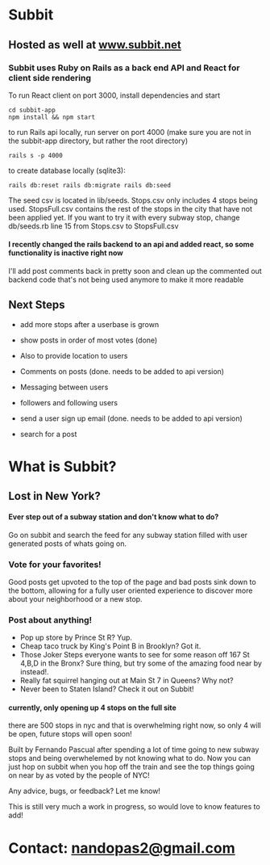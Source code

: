 # Subbit
## Hosted as well at www.subbit.net

### Subbit uses Ruby on Rails as a back end API and React for client side rendering


To run React client on port 3000, install dependencies and start
```
cd subbit-app
npm install && npm start
```

to run Rails api locally, run server on port 4000 
(make sure you are not in the subbit-app directory, but rather the root directory)
```
rails s -p 4000
```

to create database locally (sqlite3):
```
rails db:reset rails db:migrate rails db:seed
```

The seed csv is located in lib/seeds. Stops.csv only includes 4 stops being used. 
StopsFull.csv contains the rest of the stops in the city that have not been applied yet.
If you want to try it with every subway stop, change db/seeds.rb line 15 from Stops.csv to StopsFull.csv

#### I recently changed the rails backend to an api and added react, so some functionality is inactive right now
I'll add post comments back in pretty soon and clean up the commented out backend code that's not being used anymore to make it more readable

## Next Steps

* add more stops after a userbase is grown

* show posts in order of most votes (done)

* Also to provide location to users

* Comments on posts (done. needs to be added to api version)

* Messaging between users

* followers and following users

* send a user sign up email (done. needs to be added to api version)

* search for a post

# What is Subbit?

## Lost in New York?

#### Ever step out of a subway station and don't know what to do?
Go on subbit and search the feed for any subway station filled with user generated posts of whats going on. 

### Vote for your favorites!
Good posts get upvoted to the top of the page and bad posts sink down to the bottom, allowing for a fully user oriented experience to discover more about your neighborhood or a new stop.

### Post about anything!
* Pop up store by Prince St R? Yup.
* Cheap taco truck by King's Point B in Brooklyn? Got it.
* Those Joker Steps everyone wants to see for some reason off 167 St 4,B,D in the Bronx? Sure thing, but try some of the amazing food near by instead!.
* Really fat squirrel hanging out at Main St 7 in Queens? Why not?
* Never been to Staten Island? Check it out on Subbit!

#### currently, only opening up 4 stops on the full site 
there are 500 stops in nyc and that is overwhelming right now, so only 4 will be open, future stops will open soon!

Built by Fernando Pascual after spending a lot of time going to new subway stops and being overwhelemed by not knowing what to do. Now you can just hop on subbit when you hop off the train and see the top things going on near by as voted by the people of NYC!

Any advice, bugs, or feedback? Let me know!

This is still very much a work in progress, so would love to know features to add!

# Contact: nandopas2@gmail.com